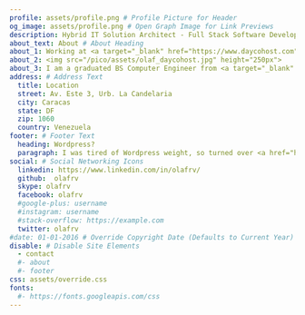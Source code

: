 ```yaml
---
profile: assets/profile.png # Profile Picture for Header
og_image: assets/profile.png # Open Graph Image for Link Previews
description: Hybrid IT Solution Architect - Full Stack Software Developer
about_text: About # About Heading
about_1: Working at <a target="_blank" href="https://www.daycohost.com" class="link-w-s">Daycohost</a> as <b>Chief Solution Architect (CSA)</b>. <br><br> Check my history &amp; <b>curriculum vitae (<a href="?cv/en" class="link-w-s">English</a>, <a href="?cv/es" class="link-w-s">Espa&ntilde;ol</a>)</b>. <br><br>Follow me on my social networks bellow, or check my <a target="_blank" href="https://www.linkedin.com/in/olafrv/" class="link-w-s">Linkedin</a> profile.
about_2: <img src="/pico/assets/olaf_daycohost.jpg" height="250px">
about_3: I am a graduated BS Computer Engineer from <a target="_blank" href="http://www.usb.ve" class="link-w-s">Simon Bolivar University</a>.<br><br>Passionate about <a target="_blank" href="https://opensource.org" class="link-w-s">open source</a> and hybrid IT solutions design and development. <br><br>Husband and a father of a girl.
address: # Address Text
  title: Location
  street: Av. Este 3, Urb. La Candelaria
  city: Caracas
  state: DF
  zip: 1060
  country: Venezuela
footer: # Footer Text
  heading: Wordpress?
  paragraph: I was tired of Wordpress weight, so turned over <a href="http://www.picocms.org">PicoCMS</a> &amp; <a href="http://startbootstrap.com">Freelancer</a>.
social: # Social Networking Icons
  linkedin: https://www.linkedin.com/in/olafrv/
  github:  olafrv
  skype: olafrv
  facebook: olafrv
  #google-plus: username
  #instagram: username
  #stack-overflow: https://example.com
  twitter: olafrv
#date: 01-01-2016 # Override Copyright Date (Defaults to Current Year)
disable: # Disable Site Elements
  - contact
  #- about
  #- footer
css: assets/override.css
fonts:
  #- https://fonts.googleapis.com/css
---
```

